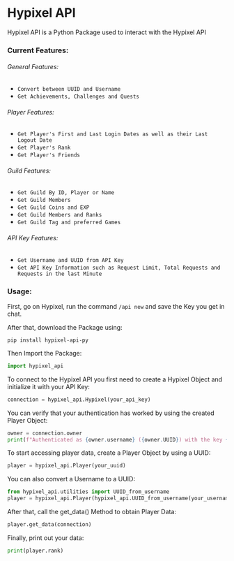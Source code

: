 # Hypixel API 

Hypixel API is a Python Package used to interact with the Hypixel API

### Current Features:

###### General Features:

- ```Convert between UUID and Username```
- ```Get Achievements, Challenges and Quests```

###### Player Features:

- ```Get Player's First and Last Login Dates as well as their Last Logout Date```
- ```Get Player's Rank```
- ```Get Player's Friends```

###### Guild Features:
- ```Get Guild By ID, Player or Name```
- ```Get Guild Members```
- ```Get Guild Coins and EXP```
- ```Get Guild Members and Ranks```
- ```Get Guild Tag and preferred Games```

###### API Key Features:

- ```Get Username and UUID from API Key```
- ```Get API Key Information such as Request Limit, Total Requests and Requests in the last Minute```


### Usage:
First, go on Hypixel, run the command ```/api new``` and save the Key you get in chat.

After that, download the Package using:
```commandline
pip install hypixel-api-py
```

Then Import the Package:
```python
import hypixel_api
```

To connect to the Hypixel API you first need to create a Hypixel Object and initialize it with your API Key:
```python
connection = hypixel_api.Hypixel(your_api_key)
```

You can verify that your authentication has worked by using the created Player Object:
```python
owner = connection.owner
print(f"Authenticated as {owner.username} ({owner.UUID}) with the key {connection.key}")
```

To start accessing player data, create a Player Object by using a UUID:
```python
player = hypixel_api.Player(your_uuid)
```
You can also convert a Username to a UUID:
```python
from hypixel_api.utilities import UUID_from_username
player = hypixel_api.Player(hypixel_api.UUID_from_username(your_username))
```
After that, call the get_data() Method to obtain Player Data:
```python
player.get_data(connection)
```
Finally, print out your data:
```python
print(player.rank)
```
